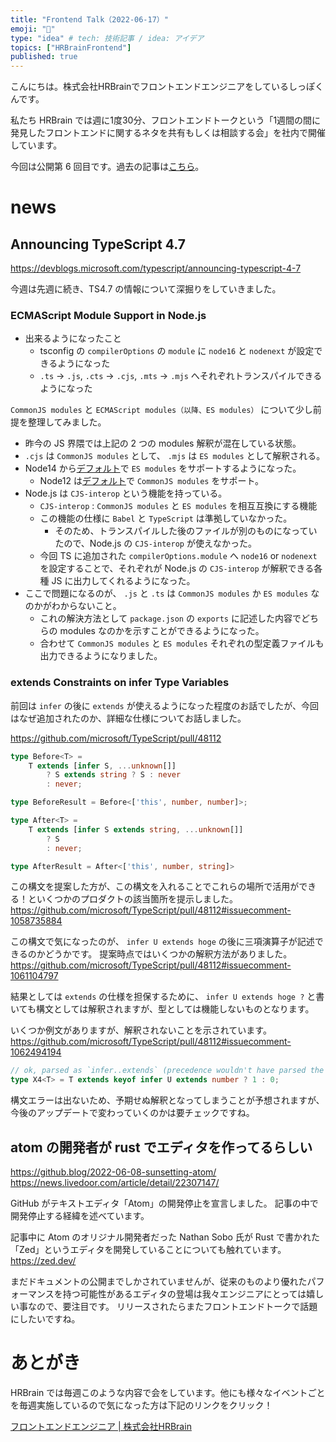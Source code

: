 ```yaml
---
title: "Frontend Talk（2022-06-17）"
emoji: "🧠"
type: "idea" # tech: 技術記事 / idea: アイデア
topics: ["HRBrainFrontend"]
published: true
---
```


<!-- prettier-ignore-start -->
<!-- textlint-disable -->
こんにちは。株式会社HRBrainでフロントエンドエンジニアをしているしっぽくんです。

私たち HRBrain では週に1度30分、フロントエンドトークという「1週間の間に発見したフロントエンドに関するネタを共有もしくは相談する会」を社内で開催しています。  

今回は公開第 6 回目です。過去の記事は[こちら](https://zenn.dev/topics/hrbrainfrontend)。
<!-- textlint-enable -->
<!-- prettier-ignore-end -->

# news

## Announcing TypeScript 4.7

https://devblogs.microsoft.com/typescript/announcing-typescript-4-7

今週は先週に続き、TS4.7 の情報について深掘りをしていきました。

### ECMAScript Module Support in Node.js

- 出来るようになったこと
  - tsconfig の `compilerOptions` の `module` に `node16` と `nodenext` が設定できるようになった
  - `.ts` → `.js`, `.cts` → `.cjs`, `.mts` → `.mjs` へそれぞれトランスパイルできるようになった

`CommonJS modules` と `ECMAScript modules（以降、ES modules）` について少し前提を整理してみました。

- 昨今の JS 界隈では上記の 2 つの modules 解釈が混在している状態。
- `.cjs` は `CommonJS modules` として、 `.mjs` は `ES modules` として解釈される。
- Node14 から[デフォルト](https://nodejs.org/dist./v14.10.0/docs/api/esm.html#esm_enabling)で `ES modules` をサポートするようになった。
  - Node12 は[デフォルト](https://nodejs.org/docs/latest-v12.x/api/esm.html#esm_enabling)で `CommonJS modules` をサポート。
- Node.js は `CJS-interop` という機能を持っている。
  - `CJS-interop` : `CommonJS modules` と `ES modules` を相互互換にする機能
  - この機能の仕様に `Babel` と `TypeScript` は準拠していなかった。
    - そのため、トランスパイルした後のファイルが別のものになっていたので、Node.js の `CJS-interop` が使えなかった。
  - 今回 TS に追加された `compilerOptions.module` へ `node16` or `nodenext` を設定することで、それぞれが Node.js の `CJS-interop` が解釈できる各種 JS に出力してくれるようになった。
- ここで問題になるのが、 `.js` と `.ts` は `CommonJS modules` か `ES modules` なのかがわからないこと。
  - これの解決方法として `package.json` の `exports` に記述した内容でどちらの modules なのかを示すことができるようになった。
  - 合わせて `CommonJS modules` と `ES modules` それぞれの型定義ファイルも出力できるようになりました。

### extends Constraints on infer Type Variables

前回は `infer` の後に `extends` が使えるようになった程度のお話でしたが、今回はなぜ追加されたのか、詳細な仕様についてお話しました。

https://github.com/microsoft/TypeScript/pull/48112

```ts
type Before<T> =
    T extends [infer S, ...unknown[]]
        ? S extends string ? S : never
        : never;

type BeforeResult = Before<['this', number, number]>;

type After<T> =
    T extends [infer S extends string, ...unknown[]]
        ? S
        : never;

type AfterResult = After<['this', number, string]>
```

この構文を提案した方が、この構文を入れることでこれらの場所で活用ができる！といくつかのプロダクトの該当箇所を提示しました。
https://github.com/microsoft/TypeScript/pull/48112#issuecomment-1058735884

この構文で気になったのが、 `infer U extends hoge` の後に三項演算子が記述できるのかどうかです。
提案時点ではいくつかの解釈方法がありました。
https://github.com/microsoft/TypeScript/pull/48112#issuecomment-1061104797

結果としては `extends` の仕様を担保するために、 `infer U extends hoge ?` と書いても構文としては解釈されますが、型としては機能しないものとなります。

いくつか例文がありますが、解釈されないことを示されています。
https://github.com/microsoft/TypeScript/pull/48112#issuecomment-1062494194

```ts
// ok, parsed as `infer..extends` (precedence wouldn't have parsed the `?` as part of a type operator)
type X4<T> = T extends keyof infer U extends number ? 1 : 0;
```

構文エラーは出ないため、予期せぬ解釈となってしまうことが予想されますが、今後のアップデートで変わっていくのかは要チェックですね。

## atom の開発者が rust でエディタを作ってるらしい

https://github.blog/2022-06-08-sunsetting-atom/
https://news.livedoor.com/article/detail/22307147/

GitHub がテキストエディタ「Atom」の開発停止を宣言しました。
記事の中で開発停止する経緯を述べています。

記事中に Atom のオリジナル開発者だった Nathan Sobo 氏が Rust で書かれた「Zed」というエディタを開発していることについても触れています。
https://zed.dev/

まだドキュメントの公開までしかされていませんが、従来のものより優れたパフォーマンスを持つ可能性があるエディタの登場は我々エンジニアにとっては嬉しい事なので、要注目です。
リリースされたらまたフロントエンドトークで話題にしたいですね。

<!-- prettier-ignore-start -->
<!-- textlint-disable -->
# あとがき
HRBrain では毎週このような内容で会をしています。他にも様々なイベントごとを毎週実施しているので気になった方は下記のリンクをクリック！

[フロントエンドエンジニア | 株式会社HRBrain](https://hrmos.co/pages/hrbrain/jobs/2110210)
<!-- textlint-enable -->
<!-- prettier-ignore-end -->
